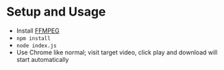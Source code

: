 # Setup and Usage

- Install [FFMPEG](https://ffmpeg.org/)
- `npm install`
- `node index.js`
- Use Chrome like normal; visit target video, click play and download will start automatically